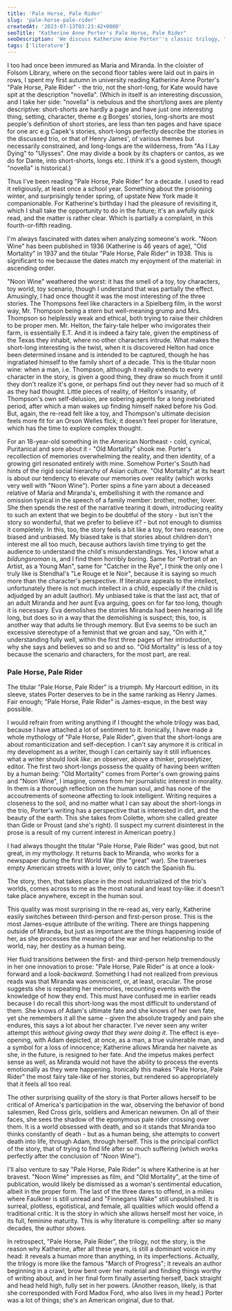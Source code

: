```yaml
---
title: 'Pale Horse, Pale Rider'
slug: 'pale-horse-pale-rider'
createdAt: '2023-07-13T03:23:42+0000'
seoTitle: "Katherine Anne Porter's Pale Horse, Pale Rider"
seoDescription: 'We discuss Katherine Anne Porter''s classic trilogy, "Pale Horse, Pale Rider".'
tags: ['literature']
---
```


I too had once been immured as Maria and Miranda. In the cloister of Folsom Library, where on the second floor tables were laid out in pairs in rows, I spent my first autumn in university reading Katherine Anne Porter's "Pale Horse, Pale Rider" - the trio, not the short-long, for Kate would have spit at the description "novella". (Which in itself is an interesting discussion, and I take her side: "novella" is nebulous and the short/long axes are plenty descriptive: short-shorts are hardly a page and have just one interesting thing, setting, character, theme e.g Borges' stories, long-shorts are most people's definition of short stories, are less than ten pages and have space for one arc e.g Capek's stories, short-longs perfectly describe the stories in the discussed trio, or that of Henry James', of various themes but necessarily constrained, and long-longs are the wilderness, from "As I Lay Dying" to "Ulysses". One may divide a book by its chapters or cantos, as we do for Dante, into short-shorts, longs etc. I think it's a good system, though "novella" is historical.)

Thus I've been reading "Pale Horse, Pale Rider" for a decade. I used to read it religiously, at least once a school year. Something about the prisoning winter, and surprisingly tender spring, of upstate New York made it companionable. For Katherine's birthday I had the pleasure of revisiting it, which I shall take the opportunity to do in the future; it's an awfully quick read, and the matter is rather clear. Which is partially a complaint, in this fourth-or-fifth reading.

I'm always fascinated with dates when analyzing someone's work. "Noon Wine" has been published in 1936 (Katherine is 46 years of age), "Old Mortality" in 1937 and the titular "Pale Horse, Pale Rider" in 1938. This is significant to me because the dates match my enjoyment of the material: in ascending order.

"Noon Wine" weathered the worst: it has the smell of a toy, toy characters, toy world, toy scenario, though I understand that was partially the effect. Amusingly, I had once thought it was the most interesting of the three stories. The Thompsons feel like characters in a Spielberg film, in the worst way, Mr. Thompson being a stern but well-meaning grump and Mrs. Thompson so helplessly weak and ethical, both trying to raise their children to be proper men. Mr. Helton, the fairy-tale helper who invigorates their farm, is essentially E.T. And it is indeed a fairy tale, given the emptiness of the Texas they inhabit, where no other characters intrude. What makes the short-long interesting is the twist, when it is discovered Helton had once been determined insane and is intended to be captured, though he has ingratiated himself to the family short of a decade. This is the titular noon wine: when a man, i.e. Thompson, although it really extends to every character in the story, is given a good thing, they draw so much from it until they don't realize it's gone, or perhaps find out they never had so much of it as they had thought. Little pieces of reality, of Helton's insanity, of Thompson's own self-delusion, are sobering agents for a long inebriated period, after which a man wakes up finding himself naked before his God. But, again, the re-read felt like a toy, and Thompson's ultimate decision feels more fit for an Orson Welles flick; it doesn't feel proper for literature, which has the time to explore complex thought.

For an 18-year-old something in the American Northeast - cold, cynical, Puritanical and sore about it - "Old Mortality" shook me. Porter's recollection of memories overwhelming the reality, and then identity, of a growing girl resonated entirely with mine. Somehow Porter's South had hints of the rigid social hierarchy of Asian culture. "Old Mortality" at its heart is about our tendency to elevate our memories over reality (which works very well with "Noon Wine"). Porter spins a fine yarn about a deceased relative of Maria and Miranda's, embellishing it with the romance and omission typical in the speech of a family member: brother, mother, lover. She then spends the rest of the narrative tearing it down, introducing reality to such an extent that we begin to be doubtful of the story - but isn't the story so wonderful, that we prefer to believe it? - but not enough to dismiss it completely. In this, too, the story feels a bit like a toy, for two reasons, one biased and unbiased. My biased take is that stories about children don't interest me all too much, because authors lavish time trying to get the audience to understand the child's misunderstandings. Yes, I know what a _bildungsroman_ is, and I find them horribly boring. Same for "Portrait of an Artist, as a Young Man", same for "Catcher in the Rye", I think the only one I truly like is Stendhal's "Le Rouge et le Noir", because it is saying so much more than the character's perspective. If literature appeals to the intellect, unfortunately there is not much intellect in a child, especially if the child is adjudged by an adult (author). My unbiased take is that the last act, that of an adult Miranda and her aunt Eva arguing, goes on for far too long, though it is necessary. Eva demolishes the stories Miranda had been hearing all life long, but does so in a way that the demolishing is suspect; this, too, is another way that adults lie through memory. But Eva seems to be such an excessive stereotype of a feminist that we groan and say, "On with it," understanding fully well, within the first three pages of her introduction, why she says and believes so and so and so. "Old Mortality" is less of a toy because the scenario and characters, for the most part, are real.

### Pale Horse, Pale Rider

The titular "Pale Horse, Pale Rider" is a triumph. My Harcourt edition, in its sleeve, states Porter deserves to be in the same ranking as Henry James. Fair enough; "Pale Horse, Pale Rider" is James-esque, in the best way possible.

I would refrain from writing anything if I thought the whole trilogy was bad, because I have attached a lot of sentiment to it. Ironically, I have made a whole mythology of "Pale Horse, Pale Rider", given that the short-longs are about romanticization and self-deception. I can't say anymore it is critical in my development as a writer, though I can certainly say it still influences what a writer should _look like_: an observer, above a thinker, proselytizer, editor. The first two short-longs possess the quality of having been written by a human being: "Old Mortality" comes from Porter's own growing pains and "Noon Wine", I imagine, comes from her journalistic interest in morality. In them is a thorough reflection on the human soul, and has none of the accoutrements of someone affecting to look intelligent. Writing requires a closeness to the soil, and no matter what I can say about the short-longs in the trio, Porter's writing has a perspective that is interested in dirt, and the beauty of the earth. This she takes from Colette, whom she called greater than Gide or Proust (and she's right). (I suspect my current disinterest in the prose is a result of my current interest in American poetry.)

I had always thought the titular "Pale Horse, Pale Rider" was good, but not great, in my mythology. It returns back to Miranda, who works for a newspaper during the first World War (the "great" war). She traverses empty American streets with a lover, only to catch the Spanish flu.

The story, then, that takes place in the most industrialized of the trio's worlds, comes across to me as the most natural and least toy-like: it doesn't take place anywhere, except in the human soul.

This quality was most surprising in the re-read as, very early, Katherine easily switches between third-person and first-person prose. This is the most James-esque attribute of the writing. There are things happening outside of Miranda, but just as important are the things happening inside of her, as she processes the meaning of the war and her relationship to the world, nay, her destiny as a human being.

Her fluid transitions between the first- and third-person help tremendously in her one innovation to prose: "Pale Horse, Pale Rider" is at once a look-forward and a look-_backward_. Something I had not realized from previous reads was that Miranda was _omniscient_, or, at least, oracular. The prose suggests she is repeating her memories, recounting events with the knowledge of how they end. This must have confused me in earlier reads because I do recall this short-long was the most difficult to understand of them. She knows of Adam's ultimate fate and she knows of her own fate, yet she remembers it all the same - given the absolute tragedy and pain she endures, this says a lot about her character. I've never seen any writer attempt this _without giving away that they were doing it_. The effect is eye-opening, with Adam depicted, at once, as a man, a true vulnerable man, and a symbol for a loss of innocence; Katherine allows Miranda her naivete as she, in the future, is resigned to her fate. And the impetus makes perfect sense as well, as Miranda would not have the ability to process the events emotionally as they were happening. Ironically this makes "Pale Horse, Pale Rider" the most fairy tale-like of her stories, but rendered so appropriately that it feels all too real.

The other surprising quality of the story is that Porter allows herself to be critical of America's participation in the war, observing the behavior of bond salesmen, Red Cross girls, soldiers and American newsmen. On all of their faces, she sees the shadow of the eponymous pale rider crossing over them. It is a world obsessed with death, and so it stands that Miranda too thinks constantly of death - but as a human being, she attempts to convert death into life, through Adam, through herself. This is the principal conflict of the story, that of trying to find life after so much suffering (which works perfectly after the conclusion of "Noon Wine").

I'll also venture to say "Pale Horse, Pale Rider" is where Katherine is at her bravest. "Noon Wine" impresses as film, and "Old Mortality", at the time of publication, would likely be dismissed as a woman's sentimental education, albeit in the proper form. The last of the three dares to offend, in a milieu where Faulkner is still unread and "Finnegans Wake" still unpublished. It is surreal, plotless, egotistical, and female, all qualities which would offend a traditional critic. It is the story in which she allows herself most her voice, in its full, feminine maturity. This is why literature is compelling: after so many decades, the author _shows_.

In retrospect, "Pale Horse, Pale Rider", the trilogy, not the story, is the reason why Katherine, after all these years, is still a dominant voice in my head: it reveals a human more than anything, in its imperfections. Actually, the trilogy is more like the famous "March of Progress"; it reveals an author beginning in a crawl, brow bent over her material and finding things worthy of writing about, and in her final form finally asserting herself, back straight and head held high, fully set in her powers. (Another reason, likely, is that she corresponded with Ford Madox Ford, who also lives in my head.) Porter was a lot of things; she's an American original, due to that.
